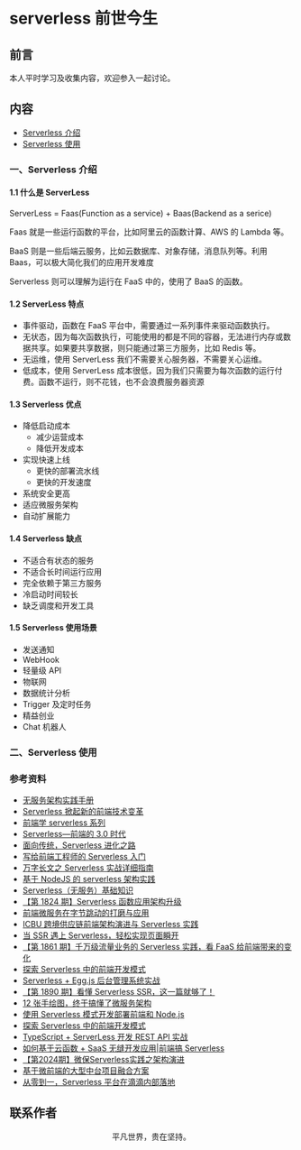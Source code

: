 # serverless 前世今生

## 前言

本人平时学习及收集内容，欢迎参入一起讨论。

## 内容

- [Serverless 介绍](#一、serverless-介绍)
- [Serverless 使用](#二、serverless-使用)

### 一、Serverless 介绍

#### 1.1 什么是 ServerLess

ServerLess = Faas(Function as a service) + Baas(Backend as a serice)

Faas 就是一些运行函数的平台，比如阿里云的函数计算、AWS 的 Lambda 等。

BaaS 则是一些后端云服务，比如云数据库、对象存储，消息队列等。利用 Baas，可以极大简化我们的应用开发难度

Serverless 则可以理解为运行在 FaaS 中的，使用了 BaaS 的函数。

#### 1.2 ServerLess 特点

- 事件驱动，函数在 FaaS 平台中，需要通过一系列事件来驱动函数执行。
- 无状态，因为每次函数执行，可能使用的都是不同的容器，无法进行内存或数据共享。如果要共享数据，则只能通过第三方服务，比如 Redis 等。
- 无运维，使用 ServerLess 我们不需要关心服务器，不需要关心运维。
- 低成本，使用 ServerLess 成本很低，因为我们只需要为每次函数的运行付费。函数不运行，则不花钱，也不会浪费服务器资源

#### 1.3 Serverless 优点

- 降低启动成本
  - 减少运营成本
  - 降低开发成本
- 实现快速上线
  - 更快的部署流水线
  - 更快的开发速度
- 系统安全更高
- 适应微服务架构
- 自动扩展能力

#### 1.4 Serverless 缺点

- 不适合有状态的服务
- 不适合长时间运行应用
- 完全依赖于第三方服务
- 冷启动时间较长
- 缺乏调度和开发工具

#### 1.5 Serverless 使用场景

- 发送通知
- WebHook
- 轻量级 API
- 物联网
- 数据统计分析
- Trigger 及定时任务
- 精益创业
- Chat 机器人

### 二、Serverless 使用

### 参考资料

- [无服务架构实践手册](https://jimmysong.io/serverless-handbook/)
- [Serverless 掀起新的前端技术变革](https://zhuanlan.zhihu.com/p/65914436)
- [前端学 serverless 系列](https://juejin.im/post/5d1c9380f265da1bc94f098e)
- [Serverless—前端的 3.0 时代](https://mp.weixin.qq.com/s/4ljo3QuwgGEzQ5OHqOA01w)
- [面向传统，Serverless 进化之路](https://mp.weixin.qq.com/s/DSFms7ovOMMuhe914Z7vcw)
- [写给前端工程师的 Serverless 入门](https://mp.weixin.qq.com/s/JXDMAmKfUOj4V66yVaT_6Q)
- [万字长文之 Serverless 实战详细指南](https://mp.weixin.qq.com/s/Ad-lyV85_000infAe_hZ2Q)
- [基于 NodeJS 的 serverless 架构实践](https://mp.weixin.qq.com/s/rR8VK7RodyCofOiSehF6fA)
- [Serverless（无服务）基础知识](https://juejin.im/post/5d42945ff265da03a715b2f0)
- [【第 1824 期】Serverless 函数应用架构升级](https://mp.weixin.qq.com/s/uWX6zdG7EFc43orrzAdWpA)
- [前端微服务在字节跳动的打磨与应用](https://juejin.im/post/5e17f064e51d45315d648b95)
- [ICBU 跨境供应链前端架构演进与 Serverless 实践](https://mp.weixin.qq.com/s/GFZ5MmYxmwtZmY8Q92IjBg)
- [当 SSR 遇上 Serverless，轻松实现页面瞬开](https://mp.weixin.qq.com/s/z6IycL0yDt419K_EzufokA)
- [【第 1861 期】千万级流量业务的 Serverless 实践，看 FaaS 给前端带来的变化](https://mp.weixin.qq.com/s/-oenEmJlGXNQ2XMuBp8S0g)
- [探索 Serverless 中的前端开发模式](https://juejin.im/post/5cdc3dc2e51d453b6c1d9d3a)
- [Serverless + Egg.js 后台管理系统实战](https://mp.weixin.qq.com/s/5Ngu5eWWr1jU_rm9d7IE-g)
- [【第 1890 期】看懂 Serverless SSR，这一篇就够了！](https://mp.weixin.qq.com/s/xcxoCUzzruVSm15TLLOs-Q)
- [12 张手绘图，终于搞懂了微服务架构](https://mp.weixin.qq.com/s/akBoBjaPLtctdJrs-Hvhtg)
- [使用 Serverless 模式开发部署前端和 Node.js](https://mp.weixin.qq.com/s/DeOFNQR03Dbf_B7Yt3k4_A)
- [探索 Serverless 中的前端开发模式](https://mp.weixin.qq.com/s/OUR5A2InyuRFhbF7SB-Atw)
- [TypeScript + ServerLess 开发 REST API 实战](https://mp.weixin.qq.com/s/whURh7YRr_iUtfmAAd_7AQ)
- [如何基于云函数 + SaaS 无缝开发应用|前端搞 Serverless](https://mp.weixin.qq.com/s/vKFPegd0dI-dqpwBC9tMUQ)
- [【第2024期】微保Serverless实践之架构演进](https://mp.weixin.qq.com/s/kaUVf-dgXWZs7-MU14iZTg)
- [基于微前端的大型中台项目融合方案](https://mp.weixin.qq.com/s/Y0upQi4NxEnMq9_1QP4e0A)
- [从零到一，Serverless 平台在滴滴内部落地](https://mp.weixin.qq.com/s/bJATkYoWBPfKfSRr-vyhMw)

## 联系作者

<div align="center">
    <p>
        平凡世界，贵在坚持。
    </p>
    <img :src="$withBase('/about/contact.png')" />
</div>
